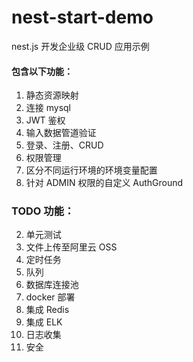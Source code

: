 # nest-start-demo

nest.js 开发企业级 CRUD 应用示例

#### 包含以下功能：

1. 静态资源映射
2. 连接 mysql
3. JWT 鉴权
4. 输入数据管道验证
5. 登录、注册、CRUD
6. 权限管理
7. 区分不同运行环境的环境变量配置
8. 针对 ADMIN 权限的自定义 AuthGround

### TODO 功能：

2. 单元测试
3. 文件上传至阿里云 OSS
4. 定时任务
5. 队列
6. 数据库连接池
7. docker 部署
8. 集成 Redis
9. 集成 ELK
10. 日志收集
11. 安全
